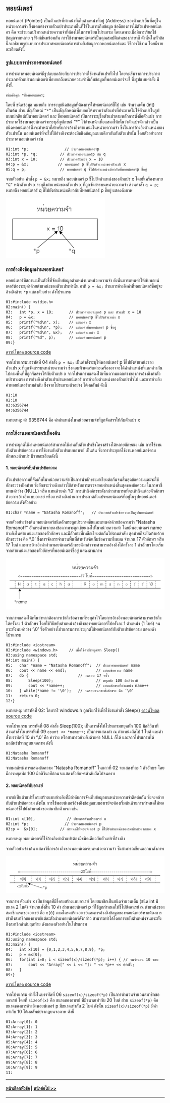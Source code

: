 ## พอยน์เตอร์
 	
พอยน์เตอร์ (Pointer) เป็นตัวแปรที่ทำหน้าที่เก็บตำแหน่งที่อยู่ (Address) ของตัวแปรอื่นที่อยู่ในหน่วยความจำ ซึ่งแตกต่างจากตัวแปรประเภทอื่นที่ใช้ในการเก็บข้อมูล ข้อดีของการใช้ตัวแปรพอยน์เตอร คือ จะช่วยลดปริมาณหน่วยความจำที่ต้องใช้ในการเขียนโปรแกรม โดยเฉพาะเมื่อมีการเรียกใช้ข้อมูลจากหลาย ๆ ฟังก์ชันพร้อมกัน การใช้งานพอยน์เตอร์เป็นคุณสมบัติเด่นของภาษาซี ดังนั้นในหัวข้อนี้จะอธิบายรูปแบบการประกาศพอยน์เตอร์การอ้างอิงข้อมูลจากพอยน์เตอร์และ วิธีการใช้งาน โดยมีรายละเอียดดังนี้

### รูปแบบการประกาศพอยน์เตอร์
การประกาศพอยน์เตอร์มีรูปแบบคล้ายกับการประกาศใช้งานตัวแปรทั่วไป โดยจะเริ่มจากการประกาศประเภทตัวแปรพอยน์เตอร์เพื่อบอกถึงหน่วยความจำที่เก็บข้อมูลที่พอยน์เตอร์จะชี้ ซึ่งรูปแบบคำสั่ง มีดังนี้

```
ชนิดข้อมูล *ชื่อพอยน์เตอร์;
```

โดยที่ ชนิดข้อมูล หมายถึง การระบุชนิดข้อมูลที่ต้องการให้พอยน์เตอร์ชี้ไป เช่น จำนวนเต็ม (int) เป็นต้น ส่วน สัญลักษณ์ ```“*”``` เป็นสัญลักษณ์เพื่อบอกให้ทราบว่าตัวแปรที่ประกาศไม่ใช้ตัวแปรในรูปแบบปกติแต่เป็นพอยน์เตอร์ และ ชื่อพอยน์เตอร์ เป็นการระบุชื่อตัวแปรตามหลักการตั้งชื่อตัวแปร การประกาศใช้งานพอยน์เตอร์จะระบุสัญลักษณ์ “*” ไว้ด้านหน้าเพื่อแสดงให้เห็นว่าตัวแปรดังกล่าวเป็นชนิดพอยน์เตอร์ซึ่งจะทำหน้าที่สำหรับการอ้างอิงตำแหน่งในหน่วยความจำ ซึ่งในการอ้างอิงตำแหน่งของตัวแปรนั้น พอยน์เตอร์ที่จะไปใช้อ้างอิงจะต้องมีชนิดข้อมูลแบบเดียวกันกับตัวแปรนั้น โดยตัวอย่างการประกาศพอยน์เตอร์ เช่น

```
01:int *p;                // ประกาศพอยน์เตอร์p
02:int *p, *q;          // ประกาศพอยน์เตอร์p กับ q
03:int x = 10;          // ประกาศตัวแปร x = 10
04:p = &x;             // พอยน์เตอร์ p ชี้ไปยังตำแหน่งของตัวแปร x
05:q = p;               // พอยน์เตอร์ q ชี้ไปยังตำแหน่งเดียวกับที่พอยน์เตอร์p ชี้อยู่
```

จากตัวอย่าง คำสั่ง ```p = &x;``` หมายถึง พอยน์เตอร์ p ชี้ไปยังตำแหน่งของตัวแปร x โดยที่เครื่องหมาย ```“&”``` หน้าตัวแปร x ระบุถึงตำแหน่งของตัวแปร x ที่ถูกจัดสรรบนหน่วยความจำ   ส่วนคำสั่ง ```q = p;``` หมายถึง พอยน์เตอร์ q ชี้ไปยังตำแหน่งเดียวกับที่พอยน์เตอร์ p ชี้อยู่ แสดงดังภาพ

<img src=img/0801.png>

### การอ้างอิงข้อมูลผ่านพอยน์เตอร์
พอยน์เตอร์มีสถานะเป็นตัวชี้ที่จัดเก็บข้อมูลตำแหน่งบนหน่วยความจำ ดังนั้นการแทนค่าให้กับพอยน์เตอร์ต้องระบุค่าด้วยตำแหน่งของตัวแปรเท่านั้น อาทิ ```p = &x;``` ส่วนการอ้างอิงค่าที่พอยน์เตอร์ชี้อยู่จะอ้างอิงด้วย ```*p``` แสดงตัวอย่าง ดังโปรแกรม

```
01:#include <stdio.h>
02:main() {
03:   int *p, x = 10;       // ประกาศพอยน์เตอร์ p และ ตัวแปร x = 10
04:   p = &x;               // พอยน์เตอร์p ชี้ไปยังตำแหน่ง x
05:   printf("%d\n", x);    // แสดงค่า x
06:   printf("%d\n", *p);   // แสดงค่าที่พอยน์เตอร์ p ชี้อยู่
07:   printf("%d\n", &x);   // แสดงตำแหน่ง x
08:   printf("%d", p);      // แสดงค่าพอยน์เตอร์ p
09:}
```
[ดาวน์โหลด source code](src/ch08_01.cpp)

จากโปรแกรมบรรทัดที่ 04 คำสั่ง ```p = &x;``` เป็นคำสั่งระบุให้พอยน์เตอร์ p ชี้ไปยังตำแหน่งของตัวแปร x ที่ถูกจัดสรรบนหน่วยความจำ ซึ่งคอมพิวเตอร์แต่ละเครื่องอาจจะได้ค่าตำแหน่งที่แตกต่างกันไปตามพื้นที่ที่ถูกจัดสรรให้กับตัวแปร x จากโปรแกรมแสดงให้เห็นความแตกต่างของการอ้างอิงค่าตัวแปรทางตรง การอ้างอิงค่าตัวแปรผ่านพอยน์เตอร์ การอ้างอิงตำแหน่งของตัวแปรทั่วไป และการอ้างอิงค่าพอยน์เตอร์ตามลำดับ ซึ่งจากโปรแกรมตัวอย่าง ได้ผลลัพธ์ ดังนี้

```
01:10
02:10
03:6356744
04:6356744	
```
หมายเหตุ: ค่า 6356744 คือ ค่าตำแหน่งในหน่วยความจำที่ถูกจัดสรรให้กับตัวแปร x

### การใช้งานพอยน์เตอร์เบื้องต้น
การประยุกต์ใช้งานพอยน์เตอร์สามารถใช้งานกับตัวแปรเชิงโครงสร้างได้หลายลักษณะ เช่น การใช้งานกับตัวแปรข้อความ การใช้งานกับตัวแปรแบบอาเรย์ เป็นต้น ซึ่งการประยุกต์ใช้งานพอยน์เตอร์ตามลักษณะตัวแปร มีรายละเอียดดังนี้
#### 1. พอยน์เตอร์กับตัวแปรข้อความ
ตัวแปรข้อความที่จัดเก็บในหน่วยความจำเป็นการนำอักขระมาเรียงต่อกันจนสิ้นสุดข้อความและจะใช้อักขระว่างปิดท้าย ซึ่งอักขระว่างดังกล่าวใช้สำหรับการตรวจสอบตำแหน่งสิ้นสุดของข้อความ ในภาษาซีแทนค่าว่าง (NULL) หรือ แทนด้วยค่า ‘\0’ การเข้าถึงอักขระดังกล่าวสามารถที่จะเข้าถึงแต่ละตัวอักษรด้วยการอ้างอิงแบบอาเรย์ หรือการอ้างอิงผ่านการประกาศตัวแปรพอยน์เตอร์ที่อยู่ในรูปพอยน์เตอร์ข้อความ ดังตัวอย่าง

```
01:char *name = "Natasha Romanoff";   // ประกาศตัวแปรข้อความเป็นรูปพอยน์เตอร์
```

จากตัวอย่างข้างต้น พอยน์เตอร์ชนิดอักขระถูกประกาศขึ้นและแทนค่าด้วยข้อความว่า "Natasha Romanoff" อักขระตัวแรกของข้อความจะถูกเขียนลงไปในหน่วยความจำ โดยมีพอยน์เตอร์ name อ้างอิงในตำแหน่งแรกของตัวอักษร และมีอักขระที่เหลือเรียงต่อกันไปตามลำดับ สุดท้ายก็จะปิดท้ายด้วยอักขระว่าง คือ ‘\0’ ซึ่งการจัดสรรจำนวนพื้นที่สำหรับจัดเก็บข้อความทั้งหมด จำนวน 17 ตัวอักษร หรือ 17 ไบต์ และการอ้างอิงค่าผ่านพอยน์เตอร์อักขระดังกล่าวจะสามารถอ้างอิงได้ครั้งละ 1 ตัวอักษรโดยเริ่มจากตำแหน่งแรกของตัวอักษรที่พอยน์เตอร์ชี้อยู่ แสดงตามภาพ

<img src=img/0802.png>

จากภาพแสดงให้เห็นว่าหากต้องการเข้าถึงข้อความที่ระบุค่าไว้โดยการอ้างอิงพอยน์เตอร์สามารถเข้าถึงได้ครั้งละ 1 ตัวอักษร โดยใช้วิธีขยับตำแหน่งอ้างอิงของพอยน์เตอร์ไปครั้งละ 1 ตำแหน่ง (1 ไบต์) จนกระทั่งพบค่าว่าง ‘\0’ ซึ่งตัวอย่างโปรแกรมการประยุกต์ใช้พอยน์เตอร์กับตัวแปรข้อความ แสดงดังโปรแกรม

```
01:#include <iostream>
02:#include <windows.h>     // เพื่อใช้คำสั่งหยุดพัก Sleep()
03:using namespace std;  
04:int main() {
05:   char *name = "Natasha Romanoff";  // ประกาศพอยน์เตอร์ name 
06:   cout << name << endl;             // แสดงข้อความ name
07:   do {                      // วนรอบ 17 ครั้ง
08:       Sleep(100);                   // หยุดพัก 100 มิลลิวินาที
09:       cout << *name++;              // แสดงอักขระที่ตำแหน่ง name++
10:   } while(*name != '\0');   // วนรอบจนกระทั่งอักขระ คือ ‘\0’
11:   return 0;
12:}
```
หมายเหตุ: บรรทัดที่ 02: ไลบรารี windows.h ถูกเรียกใช้เพื่อใช้งานคำสั่ง Sleep()
[ดาวน์โหลด source code](src/ch08_02.cpp)

จากโปรแกรม บรรทัดที่ 08 คำสั่ง Sleep(100); เป็นการสั่งให้โปรแกรมหยุดพัก 100 มิลลิวินาที ส่วนคำสั่งในบรรทัดที่ 09 ```count << *name++;``` เป็นการแสดงค่า ณ ตำแหน่งถัดไป 1 ไบต์ และคำสั่งบรรทัดที่ 10 ค่า ‘\0’ คือ ค่าว่าง หรือสามารถอ้างอิงด้วยค่า NULL ก็ได้ และจากโปรแกรมได้ผลลัพธ์ปรากฏบนจอภาพ ดังนี้

```
01:Natasha Romanoff
02:Natasha Romanoff	
```

จากผลลัพธ์ การแสดงข้อความ “Natasha Romanoff” ในแถวที่ 02 จะแสดงทีละ 1 ตัวอักษร โดยมีการหยุดพัก 100 มิลลิวินาทีก่อนจะแสดงตัวอักษรลำดับถัดไปจนครบ

#### 2.  พอยน์เตอร์กับอาเรย์
อาเรย์เป็นตัวแปรโครงสร้างแบบอ้างอิงที่มีลำดับการจัดเก็บข้อมูลบนหน่วยความจำติดต่อกัน ซึ่งจะคล้ายกับตัวแปรข้อความ ดังนั้น การใช้พอยน์เตอร์อ้างอิงข้อมูลแบบอาเรย์จะต้องเริ่มต้นด้วยการกำหนดให้พอยน์เตอร์ชี้ไปยังตำแหน่งของสมาชิกตัวแรก เช่น

```
01:int x[10],              // ประกาศตัวแปรอาเรย์ x
02:int *p;                // ประกาศพอยน์เตอร์ p
03:p =  &x[0];          // กำหนดให้พอยน์เตอร์ p ชี้ไปยังตำแหน่งของสมาชิกตัวแรกของ x
```
หมายเหตุ: พอยน์เตอร์ที่ใช้อ้างอิงค่าตัวแปรต้องมีชนิดเดียวกับตัวแปรที่อ้างอิง

จากตัวอย่างข้างต้น แสดงวิธีการอ้างอิงของพอยน์เตอร์บนหน่วยความจำ ซึ่งสามารถเขียนออกมาดังภาพ

<img src=img/0803.png>

จากภาพ ตัวแปร x เป็นข้อมูลที่มีโครงสร้างแบบอาเรย์ โดยสมาชิกเป็นชนิดจำนวนเต็ม (ชนิด int มีขนาด 2 ไบต์) จำนวนทั้งสิ้น 10 ค่า ส่วนพอยน์เตอร์ p ที่ใช้ถูกกำหนดให้ชี้ไปยังอาเรย์ ณ ตำแหน่งของสมาชิกแรกของอาเรย์ คือ ```x[0]``` ตามโครงสร้างอาเรย์และการอ้างอิงข้อมูลของพอยน์เตอร์หากต้องการเข้าถึงสมาชิกของอาเรย์แต่ละตัวผ่านพอยน์เตอร์ดังกล่าว สามารถทำได้โดยการขยับตำแหน่งจนกระทั่งถึงสมาชิกลำดับสุดท้าย ดังแสดงตัวอย่างในโปรแกรม

```
01:#include <iostream>
02:using namespace std;
03:main() {
04:   int x[10] = {0,1,2,3,4,5,6,7,8,9}, *p;
05:   p = &x[0];
06:   for(int i=0; i < sizeof(x)/sizeof(*p); i++) { // วนจำนวน 10 รอบ
07:       cout << "Array[" << i << "]: " << *p++ << endl;
08:   }
09:}
```
[ดาวน์โหลด source code](src/ch08_03.cpp)

จากโปรแกรม คำสั่งในบรรทัดที่ 06 ```sizeof(x)/sizeof(*p)``` เป็นการคำนวนจำนวนสมาชิกของอาเรย์ โดยที่ ```sizeof(x)``` คือ ขนาดของอาเรย์ ที่มีขนาดเท่ากับ 20 ไบต์ ส่วน ```sizeof(*p)``` คือ ขนาดของการอ้างอิงพอยน์เตอร์ p มีขนาดเท่ากับ 2 ไบต์ ดังนั้น ```sizeof(x)/sizeof(*p)``` มีค่าเท่ากับ 10 ได้ผลลัพธ์ปรากฏบนจอภาพ ดังนี้

```
01:Array[0]: 0
02:Array[1]: 1
03:Array[2]: 2
04:Array[3]: 3
05:Array[4]: 4
06:Array[5]: 5
07:Array[6]: 6
08:Array[7]: 7
09:Array[8]: 8
10:Array[9]: 9
11:	
```

---
#### [หน้าเลือกหัวข้อ](README.md) | [หน้าต่อไป >>](0802.md)
---
